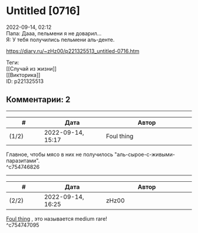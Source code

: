 Untitled [0716]
===============

  
2022-09-14, 02:12  
 Папа: Дааа, пельмени я не доварил...   
 Я: У тебя получились пельмени аль-денте.   
  
<https://diary.ru/~zHz00/p221325513_untitled-0716.htm>  
  
Теги:  
[[Случай из жизни]]  
[[Викторика]]  
ID: p221325513  


Комментарии: 2
--------------

  


---



|         #         |              Дата              |                     Автор                     |           ID           |
| --- | --- | --- | --- |
| (1/2) | 2022-09-14, 15:17 | Foul thing | c754746826 |

  
 Главное, чтобы мясо в них не получилось "аль-сырое-с-живыми-паразитами".   
 ^c754746826

---



|         #         |              Дата              |                     Автор                     |           ID           |
| --- | --- | --- | --- |
| (2/2) | 2022-09-14, 16:25 | zHz00 | c754747095 |

  
  [Foul thing](https://foulthing.diary.ru "Temporary Internet Flies")  , это называется medium rare!   
 ^c754747095
